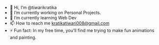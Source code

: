 - 👋 Hi, I’m @tiwarikratika
- 🔭 I’m currently working on Personal Projects.
- 🌱 I’m currently learning Web Dev
- 📫 How to reach me kratikatiwari008@gmail.com
- ⚡ Fun fact: In my free time, you'll find me trying to make fun animations and painting.

<!---
tiwarikratika/tiwarikratika is a ✨ special ✨ repository because its `README.md` (this file) appears on your GitHub profile.
You can click the Preview link to take a look at your changes.
--->
